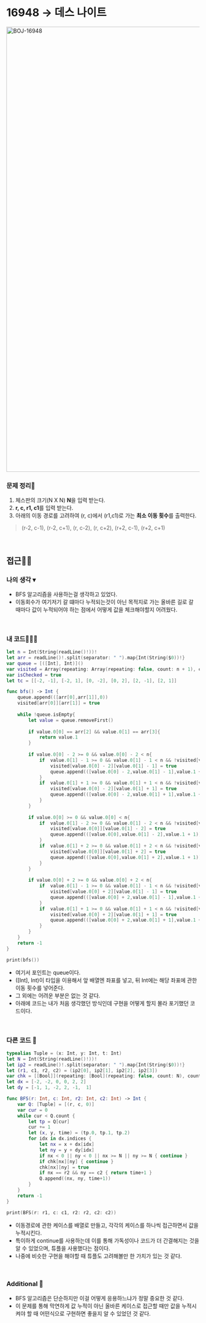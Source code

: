 # 16948 → 데스 나이트
<img width="1159" alt="BOJ-16948" src="https://user-images.githubusercontent.com/64394744/167069651-ccc13744-8285-49eb-859d-e9140367493d.png">

</br>

### 문제 정리📝
1. 체스판의 크기(N X N) **N**을 입력 받는다.
2. **r, c, r1, c1**를 입력 받는다.
3. 아래의 이동 경로를 고려하여 (r, c)에서 (r1,c1)로 가는 **최소 이동 횟수**를 출력한다.
> (r-2, c-1), (r-2, c+1), (r, c-2), (r, c+2), (r+2, c-1), (r+2, c+1)

</br>

## 접근🚶🏻
### 나의 생각 ▾
- BFS 알고리즘을 사용하는걸 생각하고 있었다.
- 이동회수가 여기저기 갈 떄마다 누적되는것이 아닌 목적지로 가는 올바른 길로 갈 때마다 값이 누적되어야 하는 점에서 어떻게 값을 체크해야할지 어려웠다.

</br>


### 내 코드👨🏻‍💻
```swift
let n = Int(String(readLine()!))!
let arr = readLine()!.split(separator: " ").map{Int(String($0))!}
var queue = [([Int], Int)]()
var visited = Array(repeating: Array(repeating: false, count: n + 1), count: n + 1)
var isChecked = true
let tc = [[-2, -1], [-2, 1], [0, -2], [0, 2], [2, -1], [2, 1]]

func bfs() -> Int {
    queue.append(([arr[0],arr[1]],0))
    visited[arr[0]][arr[1]] = true
    
    while !queue.isEmpty{
        let value = queue.removeFirst()
        
        if value.0[0] == arr[2] && value.0[1] == arr[3]{
            return value.1
        }
        
        if value.0[0] - 2 >= 0 && value.0[0] - 2 < n{
            if  value.0[1] - 1 >= 0 && value.0[1] - 1 < n && !visited[value.0[0] - 2][value.0[1] - 1]{
                visited[value.0[0] - 2][value.0[1] - 1] = true
                queue.append(([value.0[0] - 2,value.0[1] - 1],value.1 + 1))
            }
            if  value.0[1] + 1 >= 0 && value.0[1] + 1 < n && !visited[value.0[0] - 2][value.0[1] + 1]{
                visited[value.0[0] - 2][value.0[1] + 1] = true
                queue.append(([value.0[0] - 2,value.0[1] + 1],value.1 + 1))
            }
        }
        
        if value.0[0] >= 0 && value.0[0] < n{
            if  value.0[1] - 2 >= 0 && value.0[1] - 2 < n && !visited[value.0[0]][value.0[1] - 2]{
                visited[value.0[0]][value.0[1] - 2] = true
                queue.append(([value.0[0],value.0[1] - 2],value.1 + 1))
            }
            if  value.0[1] + 2 >= 0 && value.0[1] + 2 < n && !visited[value.0[0]][value.0[1] + 2]{
                visited[value.0[0]][value.0[1] + 2] = true
                queue.append(([value.0[0],value.0[1] + 2],value.1 + 1))
            }
        }
        
        if value.0[0] + 2 >= 0 && value.0[0] + 2 < n{
            if  value.0[1] - 1 >= 0 && value.0[1] - 1 < n && !visited[value.0[0] + 2][value.0[1] - 1]{
                visited[value.0[0] + 2][value.0[1] - 1] = true
                queue.append(([value.0[0] + 2,value.0[1] - 1],value.1 + 1))
            }
            if  value.0[1] + 1 >= 0 && value.0[1] + 1 < n && !visited[value.0[0] + 2][value.0[1] + 1]{
                visited[value.0[0] + 2][value.0[1] + 1] = true
                queue.append(([value.0[0] + 2,value.0[1] + 1],value.1 + 1))
            }
        }
    }
    return -1
}

print(bfs())
```

- 여기서 포인트는 queue이다.
- ([Int], Int)이 타입을 이용해서 앞 배열엔 좌표를 넣고, 뒤 Int에는 해당 좌표에 관한 이동 횟수를 넣어준다.
- 그 외에는 어려운 부분은 없는 것 같다.
- 아래에 코드는 내가 처음 생각했던 방식인데 구현을 어떻게 할지 몰라 포기했던 코드이다.

</br>

### 다른 코드 📄
```swift
typealias Tuple = (x: Int, y: Int, t: Int)
let N = Int(String(readLine()!))!
let ip2 = readLine()!.split(separator: " ").map{Int(String($0))!}
let (r1, c1, r2, c2) = (ip2[0], ip2[1], ip2[2], ip2[3])
var chk = [[Bool]](repeating: [Bool](repeating: false, count: N), count: N)
let dx = [-2, -2, 0, 0, 2, 2]
let dy = [-1, 1, -2, 2, -1,  1]

func BFS(r: Int, c: Int, r2: Int, c2: Int) -> Int {
    var Q: [Tuple] = [(r, c, 0)]
    var cur = 0
    while cur < Q.count {
        let tp = Q[cur]
        cur += 1
        let (x, y, time) = (tp.0, tp.1, tp.2)
        for idx in dx.indices {
            let nx = x + dx[idx]
            let ny = y + dy[idx]
            if nx < 0 || ny < 0 || nx >= N || ny >= N { continue }
            if chk[nx][ny] { continue }
            chk[nx][ny] = true
            if nx == r2 && ny == c2 { return time+1 }
            Q.append((nx, ny, time+1))
        }
    }
    return -1
}

print(BFS(r: r1, c: c1, r2: r2, c2: c2))
```

- 이동경로에 관한 케이스를 배열로 만들고, 각각의 케이스를 하나씩 접근하면서 값을 누적시킨다.
- 특이하게 continue를 사용하는데 이를 통해 가독성이나 코드가 더 간결해지는 것을 알 수 있었으며, 튜플을 사용했다는 점이다.
- 나중에 비슷한 구현을 해야할 때 튜플도 고려해볼만 한 가치가 있는 것 같다.

</br>


### Additional 📂
- BFS 알고리즘은 단순하지만 이걸 어떻게 응용하느냐가 정말 중요한 것 같다.
- 이 문제를 통해 막연하게 값 누적이 아닌 올바른 케이스로 접근할 때만 값을 누적시켜야 할 때 어떤식으로 구현하면 좋을지 알 수 있었던 것 같다.
